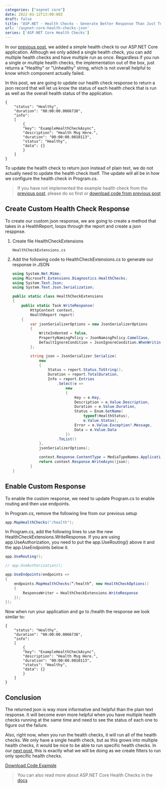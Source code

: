 ```yaml
---
categories: ["aspnet core"]
date: 2022-03-12T13:00:00Z
draft: false
title: "ASP.NET - Health Checks - Generate Better Response Than Just Text"
url: '/aspnet-core-health-checks-json'
series: ['ASP.NET Core Health Checks']
---
```


In our [previous post](/aspnet-core-health-checks), we added a simple health check to our ASP.NET Core application. Although we only added a single health check, you can add multiple health checks and have multiple run as once.  Regardless if you run a single or multiple health checks, the implementation out of the box, just returns a "Healthy" or "Unhealthy" string, which is not overall helpful to know which component actually failed.

In this post, we are going to update our health check response to return a json record that will let us know the status of each health check that is run as well as the overall health status of the application.

<!-- markdownlint-disable-next-line MD040 -->
```
{
    "status": "Healthy",
    "duration": "00:00:00.0066738",
    "info":
    [
        {
        "key": "ExampleHealthCheckAsync",
        "description": "Health Msg Here.",
        "duration": "00:00:00.0010113",
        "status": "Healthy",
        "data": {}
        }
    ]
}
```

<!--more-->

To update the health check to return json instead of plain text, we do not actually need to update the health check itself. The update will all be in how we configure the health check in Program.cs.

> If you have not implemented the example health check from the [previous post](/aspnet-core-health-checks), please do so first or [download code from previous post](https://github.com/digitaldrummerj/aspnet-core-health-checks/tree/feature/1-plain-text-response)

## Create Custom Health Check Response

To create our custom json response, we are going to create a method that takes in a HealthReport, loops through the report and create a json resppnse.

1. Create file HealthCheckExtensions

    ```text
    HealthCheckExtensions.cs
    ```

1. Add the following code to HealthCheckExtensions.cs to generate our response in JSON

    ```csharp {linenos=true, hl_lines=["20-38"]}
    using System.Net.Mime;
    using Microsoft.Extensions.Diagnostics.HealthChecks;
    using System.Text.Json;
    using System.Text.Json.Serialization;

    public static class HealthCheckExtensions
    {
        public static Task WriteResponse(
            HttpContext context,
            HealthReport report)
        {
            var jsonSerializerOptions = new JsonSerializerOptions
            {
                WriteIndented = false,
                PropertyNamingPolicy = JsonNamingPolicy.CamelCase,
                DefaultIgnoreCondition = JsonIgnoreCondition.WhenWritingNull
            };

            string json = JsonSerializer.Serialize(
                new
                {
                    Status = report.Status.ToString(),
                    Duration = report.TotalDuration,
                    Info = report.Entries
                        .Select(e =>
                            new
                            {
                                Key = e.Key,
                                Description = e.Value.Description,
                                Duration = e.Value.Duration,
                                Status = Enum.GetName(
                                    typeof(HealthStatus),
                                    e.Value.Status),
                                Error = e.Value.Exception?.Message,
                                Data = e.Value.Data
                            })
                        .ToList()
                },
                jsonSerializerOptions);

                context.Response.ContentType = MediaTypeNames.Application.Json;
                return context.Response.WriteAsync(json);
            }
    }
    ```

## Enable Custom Response

To enable the custom response, we need to update Program.cs to enable routing and then use endpoints.

In Program.cs, remove the following line from our previous setup

```csharp
app.MapHealthChecks("/health");
```

In Program.cs, add the following lines to use the new HealthCheckExtensions.WriteResponse.  If you are using app.UseAuthorization, you need to put the app.UseRouting() above it and the app.UseEndpoints below it.

```csharp
app.UseRouting();

// app.UseAuthorization();

app.UseEndpoints(endpoints =>
{
    endpoints.MapHealthChecks(“/health”, new HealthCheckOptions()
    {
        ResponseWriter = HealthCheckExtensions.WriteResponse
    });
});
```

Now when run your application and go to /health the response we look similar to:

<!-- markdownlint-disable-next-line MD040 -->
```
{
    "status": "Healthy",
    "duration": "00:00:00.0066738",
    "info":
    [
        {
        "key": "ExampleHealthCheckAsync",
        "description": "Health Msg Here.",
        "duration": "00:00:00.0010113",
        "status": "Healthy",
        "data": {}
        }
    ]
}
```

## Conclusion

The returned json is way more informative and helpful than the plain text response.  It will become even more helpful when you have multiple health checks running at the same time and need to see the status of each one to figure out the failure.

Also, right now, when you run the health checks, it will run all of the health checks.  We only have a single health check, but as this grows into multiple health checks, it would be nice to be able to run specific health checks.  In our [next post](/aspnet-health-checks-filters), this is exactly what we will be doing as we create filters to run only specific health checks.

[Download Code Example](https://github.com/digitaldrummerj/aspnet-core-health-checks/tree/feature/2-json-response)

> You can also read more about ASP.NET Core Health Checks in the [docs](https://docs.microsoft.com/en-us/aspnet/core/host-and-deploy/health-checks)
